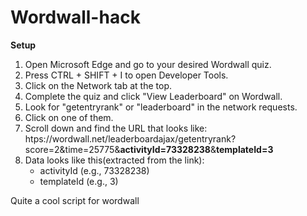 # Wordwall-hack
**Setup**
1. Open Microsoft Edge and go to your desired Wordwall quiz.
2. Press CTRL + SHIFT + I to open Developer Tools.
3. Click on the Network tab at the top.
4. Complete the quiz and click "View Leaderboard" on Wordwall.
5. Look for "getentryrank" or "leaderboard" in the network requests.
6. Click on one of them.
7. Scroll down and find the URL that looks like:
   htps://wordwall.net/leaderboardajax/getentryrank?score=2&time=25775&**activityId=73328238**&**templateId=3**
8. Data looks like this(extracted from the link):
   - activityId (e.g., 73328238)
   - templateId (e.g., 3)
   
Quite a cool script for wordwall 
